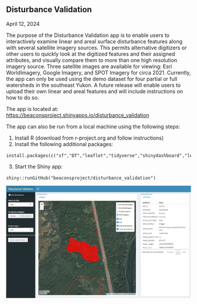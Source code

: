 ## Disturbance Validation

April 12, 2024

The purpose of the Disturbance Validation app is to enable users to interactively examine linear and areal surface disturbance features along with several satellite imagery sources. This permits alternative digitizers or other users to quickly look at the digitized features and their assigned attributes, and visually compare them to more than one high resolution imagery source. Three satellite images are available for viewing: Esri WorldImagery, Google Imagery, and SPOT Imagery for circa 2021. Currently, the app can only be used using the demo dataset for four partial or full watersheds in the southeast Yukon. A future release will enable users to upload their own linear and areal features and will include instructions on how to do so.

The app is located at: https://beaconsproject.shinyapps.io/disturbance_validation

The app can also be run from a local machine using the following steps:

  1. Install R (download from r-project.org and follow instructions)
  2. Install the following additional packages:

    install.packages(c("sf","DT","leaflet","tidyverse","shinydashboard","leaflet.esri"))

  3. Start the Shiny app:

    shiny::runGitHub("beaconsproject/disturbance_validation")

![app](app.jpg)
